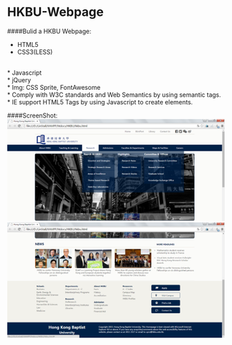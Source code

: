 # HKBU-Webpage
####Bulid a HKBU Webpage:

* HTML5<br>
* CSS3(LESS)
<br>
* Javascript<br>
* jQuery<br>
* Img: CSS Sprite, FontAwesome<br>
* Comply with W3C standards and Web Semantics by using semantic tags.<br>
* IE support HTML5 Tags by using Javascript to create elements.<br>

####ScreenShot:
![](https://github.com/Linjiayu6/HKBU/raw/master/HKBU/img/imgCache/screen-img1.png)  <br>
![](https://github.com/Linjiayu6/HKBU/raw/master/HKBU/img/imgCache/screen-img2.png)
